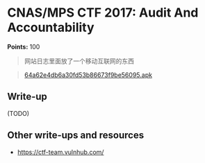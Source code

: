 # CNAS/MPS CTF 2017: Audit And Accountability

**Points:** 100

> 网站日志里面放了一个移动互联网的东西

> [64a62e4db6a30fd53b86673f9be56095.apk](64a62e4db6a30fd53b86673f9be56095.apk)  

## Write-up

(TODO)

## Other write-ups and resources

* <https://ctf-team.vulnhub.com/>
